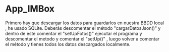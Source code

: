 # App_IMBox

Primero hay que descargar los datos  para guardarlos en nuestra BBDD local , he usado SQLite.
Deberás descomentar el método "cargarDatosJson()" y dentro de este comentar el "setUpFotos()" ejecutar el programa y descomentar el metodo y comentar el "setUp()" , luego volver
a comentar el método y tienes todos los datos descargados localmente.
